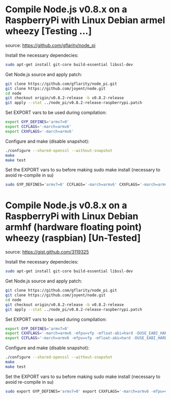 Compile Node.js v0.8.x on a RaspberryPi with Linux Debian armel wheezy [Testing ...]
======================================================================
source: https://github.com/gflarity/node_pi

Install the necessary dependecies:
```bash
sudo apt-get install git-core build-essential libssl-dev
```

Get Node.js source and apply patch:
```bash
git clone https://github.com/gflarity/node_pi.git
git clone https://github.com/joyent/node.git
cd node
git checkout origin/v0.8.2-release -b v0.8.2-release
git apply --stat ../node_pi/v0.8.2-release-raspberrypi.patch
```

Set EXPORT vars to be used during compilation:
```bash
export GYP_DEFINES='armv7=0'
export CCFLAGS='-march=armv6'
export CXXFLAGS='-march=armv6'
```

Configure and make (disable snapshot):
```bash
./configure --shared-openssl --without-snapshot
make
make test
```

Set the EXPORT vars to su before making sudo make install (necessary to avoid re-compile in su)
```bash
sudo GYP_DEFINES='armv7=0' CCFLAGS='-march=armv6' CXXFLAGS='-march=armv6' make install
```

Compile Node.js v0.8.x on a RaspberryPi with Linux Debian armhf (hardware floating point) wheezy (raspbian) [Un-Tested]
===========================================================================================================
source: https://gist.github.com/3119325

Install the necessary dependecies:
```bash
sudo apt-get install git-core build-essential libssl-dev
```

Get Node.js source and apply patch:
```bash
git clone https://github.com/gflarity/node_pi.git
git clone https://github.com/joyent/node.git
cd node
git checkout origin/v0.8.2-release -b v0.8.2-release
git apply --stat ../node_pi/v0.8.2-release-raspberrypi.patch
```

Set EXPORT vars to be used during compilation:
```bash
export GYP_DEFINES='armv7=0'
export CXXFLAGS='-march=armv6 -mfpu=vfp -mfloat-abi=hard -DUSE_EABI_HARDFLOAT'
export CCFLAGS='-march=armv6 -mfpu=vfp -mfloat-abi=hard -DUSE_EABI_HARDFLOAT'
```

Configure and make (disable snapshot):
```bash
./configure --shared-openssl --without-snapshot
make
make test
```
Set the EXPORT vars to su before making sudo make install (necessary to avoid re-compile in su)
```bash
sudo export GYP_DEFINES='armv7=0' export CXXFLAGS='-march=armv6 -mfpu=vfp -mfloat-abi=hard -DUSE_EABI_HARDFLOAT' export CCFLAGS='-march=armv6 -mfpu=vfp -mfloat-abi=hard  -DUSE_EABI_HARDFLOAT' make install
```